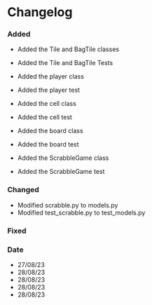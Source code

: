 # Changelog
  
### Added 
- Added the Tile and BagTile classes
- Added the Tile and BagTile Tests

- Added the player class
- Added the player test

- Added the cell class
- Added the cell test

- Added the board class
- Added the board test

- Added the ScrabbleGame class
- Added the ScrabbleGame test
### Changed 
- Modified scrabble.py to models.py
- Modified test_scrabble.py to test_models.py

### Fixed

  
### Date
- 27/08/23
- 28/08/23
- 28/08/23
- 28/08/23
- 28/08/23